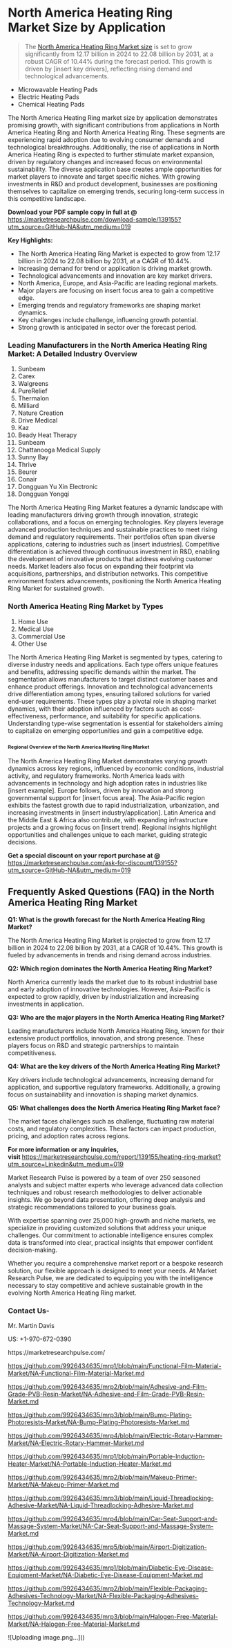 <h1>North America Heating Ring Market&nbsp;Size by Application</h1><blockquote><p>The <a href="https://marketresearchpulse.com/download-sample/139155?utm_source=GitHub-NA&amp;utm_medium=019">North America Heating Ring Market size</a> is set to grow significantly from 12.17 billion in 2024 to 22.08 billion by 2031, at a robust CAGR of 10.44% during the forecast period. This growth is driven by [insert key drivers], reflecting rising demand and technological advancements.</p></blockquote><ul><li>Microwavable Heating Pads <li> Electric Heating Pads <li> Chemical Heating Pads</li></ul><p>The North America Heating Ring market size by application demonstrates promising growth, with significant contributions from applications in North America Heating Ring and North America Heating Ring. These segments are experiencing rapid adoption due to evolving consumer demands and technological breakthroughs. Additionally, the rise of applications in North America Heating Ring is expected to further stimulate market expansion, driven by regulatory changes and increased focus on environmental sustainability. The diverse application base creates ample opportunities for market players to innovate and target specific niches. With growing investments in R&D and product development, businesses are positioning themselves to capitalize on emerging trends, securing long-term success in this competitive landscape.</p><p><strong>Download your PDF sample copy in full at @ </strong><a href="https://marketresearchpulse.com/download-sample/139155?utm_source=GitHub-NA&amp;utm_medium=019">https://marketresearchpulse.com/download-sample/139155?utm_source=GitHub-NA&amp;utm_medium=019</a></p><p><strong>Key Highlights: </strong></p><ul><li>The North America Heating Ring Market is expected to grow from 12.17 billion in 2024 to 22.08 billion by 2031, at a CAGR of 10.44%.</li><li>Increasing demand for trend or application is driving market growth.</li><li>Technological advancements and innovation are key market drivers.</li><li>North America, Europe, and Asia-Pacific are leading regional markets.</li><li>Major players are focusing on insert focus area to gain a competitive edge.</li><li>Emerging trends and regulatory frameworks are shaping market dynamics.</li><li>Key challenges include challenge, influencing growth potential.</li><li>Strong growth is anticipated in sector over the forecast period.</li></ul><h3>Leading Manufacturers in the North America Heating Ring Market: A Detailed Industry Overview</h3><ol><li>Sunbeam</li><li>Carex</li><li>Walgreens</li><li>PureRelief</li><li>Thermalon</li><li>Milliard</li><li>Nature Creation</li><li>Drive Medical</li><li>Kaz</li><li>Beady Heat Therapy</li><li>Sunbeam</li><li>Chattanooga Medical Supply</li><li>Sunny Bay</li><li>Thrive</li><li>Beurer</li><li>Conair</li><li>Dongguan Yu Xin Electronic</li><li>Dongguan Yongqi</li></ol><div class="flex max-w-full flex-col flex-grow"><div class="min-h-8 text-message flex w-full flex-col items-end gap-2 whitespace-normal break-words [.text-message+&amp;]:mt-5" dir="auto" data-message-author-role="assistant" data-message-id="fd8432e4-4910-450d-b182-61b7bfb0a01f" data-message-model-slug="gpt-4o"><div class="flex w-full flex-col gap-1 empty:hidden first:pt-[3px]"><div class="markdown prose w-full break-words dark:prose-invert light"><p>The North America Heating Ring Market features a dynamic landscape with leading manufacturers driving growth through innovation, strategic collaborations, and a focus on emerging technologies. Key players leverage advanced production techniques and sustainable practices to meet rising demand and regulatory requirements. Their portfolios often span diverse applications, catering to industries such as [insert industries]. Competitive differentiation is achieved through continuous investment in R&amp;D, enabling the development of innovative products that address evolving customer needs. Market leaders also focus on expanding their footprint via acquisitions, partnerships, and distribution networks. This competitive environment fosters advancements, positioning the North America Heating Ring Market for sustained growth.</p></div></div></div></div><h3>North America Heating Ring Market by Types</h3><ol><li>Home Use <li> Medical Use <li> Commercial Use <li> Other Use</li></ol><div class="flex max-w-full flex-col flex-grow"><div class="min-h-8 text-message flex w-full flex-col items-end gap-2 whitespace-normal break-words [.text-message+&amp;]:mt-5" dir="auto" data-message-author-role="assistant" data-message-id="084470be-0bb7-4664-bddf-5156b4f41249" data-message-model-slug="gpt-4o-mini"><div class="flex w-full flex-col gap-1 empty:hidden first:pt-[3px]"><div class="markdown prose w-full break-words dark:prose-invert light"><p>The North America Heating Ring Market is segmented by types, catering to diverse industry needs and applications. Each type offers unique features and benefits, addressing specific demands within the market. The segmentation allows manufacturers to target distinct customer bases and enhance product offerings. Innovation and technological advancements drive differentiation among types, ensuring tailored solutions for varied end-user requirements. These types play a pivotal role in shaping market dynamics, with their adoption influenced by factors such as cost-effectiveness, performance, and suitability for specific applications. Understanding type-wise segmentation is essential for stakeholders aiming to capitalize on emerging opportunities and gain a competitive edge.</p></div></div></div></div><h3><span style="font-size: 11px;">Regional Overview of the North America Heating Ring Market</span></h3><div class="flex max-w-full flex-col flex-grow"><div class="min-h-8 text-message flex w-full flex-col items-end gap-2 whitespace-normal break-words [.text-message+&amp;]:mt-5" dir="auto" data-message-author-role="assistant" data-message-id="e9038762-ce64-4e30-91c9-9bd413514231" data-message-model-slug="gpt-4o-mini"><div class="flex w-full flex-col gap-1 empty:hidden first:pt-[3px]"><div class="markdown prose w-full break-words dark:prose-invert light"><p>The North America Heating Ring Market demonstrates varying growth dynamics across key regions, influenced by economic conditions, industrial activity, and regulatory frameworks. North America leads with advancements in technology and high adoption rates in industries like [insert example]. Europe follows, driven by innovation and strong governmental support for [insert focus area]. The Asia-Pacific region exhibits the fastest growth due to rapid industrialization, urbanization, and increasing investments in [insert industry/application]. Latin America and the Middle East &amp; Africa also contribute, with expanding infrastructure projects and a growing focus on [insert trend]. Regional insights highlight opportunities and challenges unique to each market, guiding strategic decisions.</p></div></div></div></div><p><strong>Get a special discount on your report purchase at @ </strong><a href="https://marketresearchpulse.com/ask-for-discount/139155?utm_source=GitHub-NA&amp;utm_medium=019">https://marketresearchpulse.com/ask-for-discount/139155?utm_source=GitHub-NA&amp;utm_medium=019</a></p><h2>Frequently Asked Questions (FAQ) in the North America Heating Ring Market</h2><p><strong>Q1: What is the growth forecast for the North America Heating Ring Market?</strong></p><p>The North America Heating Ring Market is projected to grow from 12.17 billion in 2024 to 22.08 billion by 2031, at a CAGR of 10.44%. This growth is fueled by advancements in trends and rising demand across industries.</p><p><strong>Q2: Which region dominates the North America Heating Ring Market?</strong></p><p>North America currently leads the market due to its robust industrial base and early adoption of innovative technologies. However, Asia-Pacific is expected to grow rapidly, driven by industrialization and increasing investments in application.</p><p><strong>Q3: Who are the major players in the North America Heating Ring Market?</strong></p><p>Leading manufacturers include North America Heating Ring, known for their extensive product portfolios, innovation, and strong presence. These players focus on R&amp;D and strategic partnerships to maintain competitiveness.</p><p><strong>Q4: What are the key drivers of the North America Heating Ring Market?</strong></p><p>Key drivers include technological advancements, increasing demand for application, and supportive regulatory frameworks. Additionally, a growing focus on sustainability and innovation is shaping market dynamics.</p><p><strong>Q5: What challenges does the North America Heating Ring Market face?</strong></p><p>The market faces challenges such as challenge, fluctuating raw material costs, and regulatory complexities. These factors can impact production, pricing, and adoption rates across regions.</p><p><strong>For more information or any inquiries, visit&nbsp;</strong><a href="https://marketresearchpulse.com/report/139155/heating-ring-market?utm_source=Linkedin&utm_medium=019">https://marketresearchpulse.com/report/139155/heating-ring-market?utm_source=Linkedin&utm_medium=019</a></p><p>Market Research Pulse is powered by a team of over 250 seasoned analysts and subject matter experts who leverage advanced data collection techniques and robust research methodologies to deliver actionable insights. We go beyond data presentation, offering deep analysis and strategic recommendations tailored to your business goals.</p><p>With expertise spanning over 25,000 high-growth and niche markets, we specialize in providing customized solutions that address your unique challenges. Our commitment to actionable intelligence ensures complex data is transformed into clear, practical insights that empower confident decision-making.</p><p>Whether you require a comprehensive market report or a bespoke research solution, our flexible approach is designed to meet your needs. At Market Research Pulse, we are dedicated to equipping you with the intelligence necessary to stay competitive and achieve sustainable growth in the evolving North America Heating Ring market.</p><h3><strong>Contact Us-</strong></h3><p>Mr. Martin Davis</p><p>US: +1-970-672-0390</p><p>https://marketresearchpulse.com/</p><p><a href="https://github.com/9926434635/mrp1/blob/main/Functional-Film-Material-Market/NA-Functional-Film-Material-Market.md">https://github.com/9926434635/mrp1/blob/main/Functional-Film-Material-Market/NA-Functional-Film-Material-Market.md</a></p><p><a href="https://github.com/9926434635/mrp2/blob/main/Adhesive-and-Film-Grade-PVB-Resin-Market/NA-Adhesive-and-Film-Grade-PVB-Resin-Market.md">https://github.com/9926434635/mrp2/blob/main/Adhesive-and-Film-Grade-PVB-Resin-Market/NA-Adhesive-and-Film-Grade-PVB-Resin-Market.md</a></p><p><a href="https://github.com/9926434635/mrp3/blob/main/Bump-Plating-Photoresists-Market/NA-Bump-Plating-Photoresists-Market.md">https://github.com/9926434635/mrp3/blob/main/Bump-Plating-Photoresists-Market/NA-Bump-Plating-Photoresists-Market.md</a></p><p><a href="https://github.com/9926434635/mrp4/blob/main/Electric-Rotary-Hammer-Market/NA-Electric-Rotary-Hammer-Market.md">https://github.com/9926434635/mrp4/blob/main/Electric-Rotary-Hammer-Market/NA-Electric-Rotary-Hammer-Market.md</a></p><p><a href="https://github.com/9926434635/mrp1/blob/main/Portable-Induction-Heater-Market/NA-Portable-Induction-Heater-Market.md">https://github.com/9926434635/mrp1/blob/main/Portable-Induction-Heater-Market/NA-Portable-Induction-Heater-Market.md</a></p><p><a href="https://github.com/9926434635/mrp2/blob/main/Makeup-Primer-Market/NA-Makeup-Primer-Market.md">https://github.com/9926434635/mrp2/blob/main/Makeup-Primer-Market/NA-Makeup-Primer-Market.md</a></p><p><a href="https://github.com/9926434635/mrp3/blob/main/Liquid-Threadlocking-Adhesive-Market/NA-Liquid-Threadlocking-Adhesive-Market.md">https://github.com/9926434635/mrp3/blob/main/Liquid-Threadlocking-Adhesive-Market/NA-Liquid-Threadlocking-Adhesive-Market.md</a></p><p><a href="https://github.com/9926434635/mrp4/blob/main/Car-Seat-Support-and-Massage-System-Market/NA-Car-Seat-Support-and-Massage-System-Market.md">https://github.com/9926434635/mrp4/blob/main/Car-Seat-Support-and-Massage-System-Market/NA-Car-Seat-Support-and-Massage-System-Market.md</a></p><p><a href="https://github.com/9926434635/mrp5/blob/main/Airport-Digitization-Market/NA-Airport-Digitization-Market.md">https://github.com/9926434635/mrp5/blob/main/Airport-Digitization-Market/NA-Airport-Digitization-Market.md</a></p><p><a href="https://github.com/9926434635/mrp1/blob/main/Diabetic-Eye-Disease-Equipment-Market/NA-Diabetic-Eye-Disease-Equipment-Market.md">https://github.com/9926434635/mrp1/blob/main/Diabetic-Eye-Disease-Equipment-Market/NA-Diabetic-Eye-Disease-Equipment-Market.md</a></p><p><a href="https://github.com/9926434635/mrp2/blob/main/Flexible-Packaging-Adhesives-Technology-Market/NA-Flexible-Packaging-Adhesives-Technology-Market.md">https://github.com/9926434635/mrp2/blob/main/Flexible-Packaging-Adhesives-Technology-Market/NA-Flexible-Packaging-Adhesives-Technology-Market.md</a></p><p><a href="https://github.com/9926434635/mrp3/blob/main/Halogen-Free-Material-Market/NA-Halogen-Free-Material-Market.md">https://github.com/9926434635/mrp3/blob/main/Halogen-Free-Material-Market/NA-Halogen-Free-Material-Market.md</a></p>
![Uploading image.png…]()
